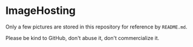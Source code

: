 # ImageHosting

Only a few pictures are stored in this repository for reference by `README.md`.

Please be kind to GitHub, don't abuse it, don't commercialize it.
